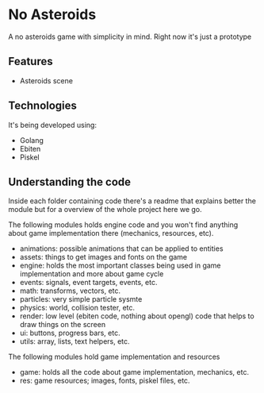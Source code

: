 # No Asteroids

A no asteroids game with simplicity in mind. Right now it's just a prototype

## Features

+ Asteroids scene

## Technologies

It's being developed using:
+ Golang
+ Ebiten
+ Piskel

## Understanding the code

Inside each folder containing code there's a readme that explains better the module but for a overview of the
whole project here we go.

The following modules holds engine code and you won't find anything about game implementation there (mechanics,
resources, etc).

+ animations: possible animations that can be applied to entities
+ assets: things to get images and fonts on the game
+ engine: holds the most important classes being used in game implementation and more about game cycle
+ events: signals, event targets, events, etc.
+ math: transforms, vectors, etc.
+ particles: very simple particle sysmte
+ physics: world, collision tester, etc.
+ render: low level (ebiten code, nothing about opengl) code that helps to draw things on the screen
+ ui: buttons, progress bars, etc.
+ utils: array, lists, text helpers, etc.

The following modules hold game implementation and resources

+ game: holds all the code about game implementation, mechanics, etc.
+ res: game resources; images, fonts, piskel files, etc.